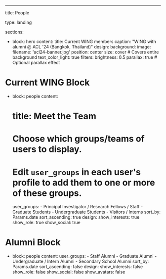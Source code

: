---
title: People

type: landing

sections:
  - block: hero
    content:
      title: Current WING members
      caption: "WING with alumni @ ACL '24 (Bangkok, Thailand)"
    design:
      background:
        image: 
          filename: 'acl24-banner.jpg'
          position: center
          size: cover             # Covers entire background
        text_color_light: true
      filters:
        brightness: 0.5
      parallax: true         # Optional parallax effect

  # Current WING Block
  - block: people
    content:
      # title: Meet the Team
      # Choose which groups/teams of users to display.
      #   Edit `user_groups` in each user's profile to add them to one or more of these groups.
      user_groups:
          - Principal Investigator / Research Fellows / Staff
          - Graduate Students
          - Undergraduate Students
          - Visitors / Interns
      sort_by: Params.date
      sort_ascending: true
    design:
      show_interests: true
      show_role: true
      show_social: true

  # Alumni Block
  - block: people
    content:
      user_groups:
          - Staff Alumni
          - Graduate Alumni
          - Undergraduate / Intern Alumni
          - Secondary School Alumni
      sort_by: Params.date
      sort_ascending: false
    design:
      show_interests: false
      show_role: false
      show_social: false
      show_avatars: false